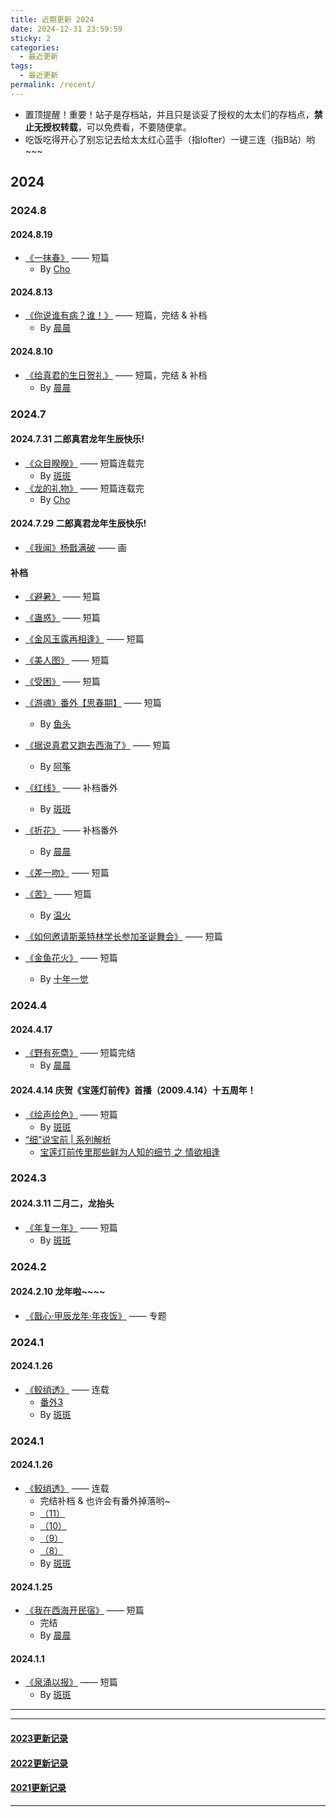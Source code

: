 ```yaml
---
title: 近期更新 2024
date: 2024-12-31 23:59:59
sticky: 2
categories: 
  - 最近更新
tags: 
  - 最近更新
permalink: /recent/
---
```


- 置顶提醒！重要！站子是存档站，并且只是谈妥了授权的太太们的存档点，**禁止无授权转载**，可以免费看，不要随便拿。
- 吃饭吃得开心了别忘记去给太太红心蓝手（指lofter）一键三连（指B站）哟~~~

## 2024

### 2024.8

#### 2024.8.19

- <a href="/pages/1923e7/">《一抹春》</a> —— 短篇
  - By [Cho](/categories/?category=Cho)

#### 2024.8.13

- <a href="/pages/46cce2/">《你说谁有病？谁！》</a> —— 短篇，完结 & 补档
  - By [晨晨](/categories/?category=晨晨)

#### 2024.8.10

- <a href="/pages/79231d/">《给真君的生日贺礼》</a> —— 短篇，完结 & 补档
  - By [晨晨](/categories/?category=晨晨)

### 2024.7

#### 2024.7.31 二郎真君龙年生辰快乐!

- <a href="/pages/34b014/">《众目睽睽》</a> —— 短篇连载完
  - By [斑斑](/categories/?category=斑斑)
- <a href="/pages/b834e4/">《龙的礼物》</a> —— 短篇连载完
  - By [Cho](/categories/?category=Cho)

#### 2024.7.29 二郎真君龙年生辰快乐!

- <a href="/pages/6dc989/">《我闻》杨戬满破</a> —— 画

#### 补档

- <a href="/pages/7a6ef0/">《避暑》</a> —— 短篇
- <a href="/pages/be072c/">《蛊惑》</a> —— 短篇
- <a href="/pages/ea2756/">《金风玉露再相逢》</a> —— 短篇
- <a href="/pages/5aaab5/">《美人图》</a> —— 短篇
- <a href="/pages/268aee/">《受困》</a> —— 短篇
- <a href="/pages/cf4250/#【番外•思春期】">《游魂》番外【思春期】</a> —— 短篇
  - By [鱼头](/categories/?category=鱼头)

- <a href="/pages/8beac8/">《据说真君又跑去西海了》</a> —— 短篇
  - By <a href="/categories/?category=阿筝">阿筝</a>

- <a href="/pages/4e2533/">《红线》</a> —— 补档番外
  - By [斑斑](/categories/?category=斑斑)

- <a href="/pages/e95e1e/">《折花》</a> —— 补档番外
  - By [晨晨](/categories/?category=晨晨)

- <a href="/pages/4db5fe/">《差一吻》</a> —— 短篇
- <a href="/pages/271949/">《苦》</a> —— 短篇
  - By [温火](/categories/?category=温火)

- <a href="/pages/1d7144/">《如何邀请斯莱特林学长参加圣诞舞会》</a> —— 短篇
- <a href="/pages/af23dd/">《金鱼花火》</a> —— 短篇
  - By [十年一觉](/categories/?category=十年一觉)

### 2024.4

#### 2024.4.17

- <a href="/pages/3d8a7b/">《野有死麕》</a> —— 短篇完结
  - By [晨晨](/categories/?category=晨晨)

#### 2024.4.14 庆贺《宝莲灯前传》首播（2009.4.14）十五周年！

- <a href="/pages/f12a99/">《绘声绘色》</a> —— 短篇
  - By [斑斑](/categories/?category=斑斑)
- <a target="_blank" href="https://www.bilibili.com/video/BV1NA4m1c7sT">“细”说宝前 | 系列解析</a>
  - <a target="_blank" href="https://www.bilibili.com/video/BV1NA4m1c7sT">宝莲灯前传里那些鲜为人知的细节 之 情欲相逢</a>

### 2024.3

#### 2024.3.11 二月二，龙抬头

- <a href="/pages/b11608/">《年复一年》</a> —— 短篇
  - By [斑斑](/categories/?category=斑斑)

### 2024.2

#### 2024.2.10 龙年啦~~~~

- <a href="/2024/nian/">《戬心·甲辰龙年·年夜饭》</a> —— 专题

### 2024.1

#### 2024.1.26

- <a href="/pages/de880c/">《鲛绡透》</a> —— 连载
  - <a href="/pages/de880c/#番外3">番外3</a>
  - By [斑斑](/categories/?category=斑斑)

### 2024.1

#### 2024.1.26

- <a href="/pages/de880c/">《鲛绡透》</a> —— 连载
  - 完结补档 & 也许会有番外掉落哟~
  - <a href="/pages/de880c/#_11">（11）</a>
  - <a href="/pages/de880c/#_10">（10）</a>
  - <a href="/pages/de880c/#_9">（9）</a>
  - <a href="/pages/de880c/#_8">（8）</a>
  - By [斑斑](/categories/?category=斑斑)

#### 2024.1.25

- <a href="/pages/879a8a/">《我在西海开民宿》</a> —— 短篇
  - 完结
  - By [晨晨](/categories/?category=晨晨)

#### 2024.1.1

- <a href="/pages/6fd0e9/">《泉涌以报》</a> —— 短篇
  - By [斑斑](/categories/?category=斑斑)

---
<!-- more -->
---

#### [2023更新记录](/recent/2023/)

#### [2022更新记录](/recent/2022/)

#### [2021更新记录](/recent/2021/)

---
